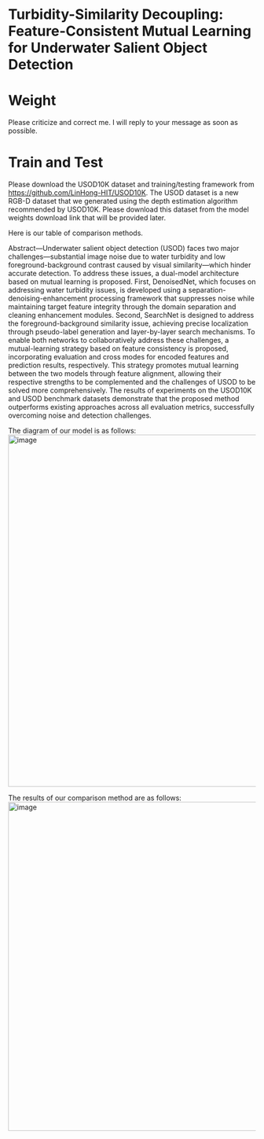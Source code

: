 # Turbidity-Similarity Decoupling: Feature-Consistent Mutual Learning for Underwater Salient Object Detection

# Weight
Please criticize and correct me. I will reply to your message as soon as possible.

# Train and Test
Please download the USOD10K dataset and training/testing framework from https://github.com/LinHong-HIT/USOD10K.
The USOD dataset is a new RGB-D dataset that we generated using the depth estimation algorithm recommended by USOD10K. Please download this dataset from the model weights download link that will be provided later.

Here is our table of comparison methods.

Abstract—Underwater salient object detection (USOD) faces two major challenges—substantial image noise due to water turbidity and low foreground-background contrast caused by visual similarity—which hinder accurate detection. To address these issues, a dual-model architecture based on mutual learning is proposed. First, DenoisedNet, which focuses on addressing water turbidity issues, is developed using a separation-denoising-enhancement processing framework that suppresses noise while maintaining target feature integrity through the domain separation and cleaning enhancement modules. Second, SearchNet is designed to address the foreground-background similarity issue, achieving precise localization through pseudo-label generation and layer-by-layer search mechanisms. To enable both networks to collaboratively address these challenges, a mutual-learning strategy based on feature consistency is proposed, incorporating evaluation and cross modes for encoded features and prediction results, respectively. This strategy promotes mutual learning between the two models through feature alignment, allowing their respective strengths to be complemented and the challenges of USOD to be solved more comprehensively. The results of experiments on the USOD10K and USOD benchmark datasets demonstrate that the proposed method outperforms existing approaches across all evaluation metrics, successfully overcoming noise and detection challenges.

The diagram of our model is as follows:
<img width="753" height="716" alt="image" src="https://github.com/user-attachments/assets/06b455c3-998a-44f5-ba1f-803e3bacab7b" />

The results of our comparison method are as follows:
<img width="847" height="669" alt="image" src="https://github.com/user-attachments/assets/fffb92ca-d461-4230-9e74-39064a89ce8d" />

